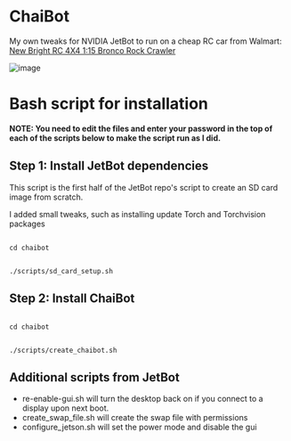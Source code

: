 # ChaiBot

My own tweaks for NVIDIA JetBot to run on a cheap RC car from Walmart: [New Bright RC 4X4 1:15 Bronco Rock Crawler](https://www.walmart.com/ip/New-Bright-RC-4x4-1-15-Scale-Radio-Control-Bronco-Rock-Crawler-2-4GHz/352947836)

![image](https://user-images.githubusercontent.com/81446209/117052457-bdfe9b00-ace5-11eb-8b8c-7c743470bf13.png)


# Bash script for installation

**NOTE: You need to edit the files and enter your password in the top of each of the scripts below to make the script run as I did.**

## Step 1: Install JetBot dependencies

This script is the first half of the JetBot repo's script to create an SD card image from scratch.

I added small tweaks, such as installing update Torch and Torchvision packages

<code>
cd chaibot

./scripts/sd_card_setup.sh
</code>

## Step 2: Install ChaiBot

<code>
cd chaibot
  
./scripts/create_chaibot.sh
</code>

## Additional scripts from JetBot

- re-enable-gui.sh will turn the desktop back on if you connect to a display upon next boot.
- create_swap_file.sh will create the swap file with permissions
- configure_jetson.sh will set the power mode and disable the gui
